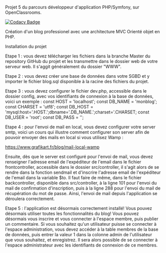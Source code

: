 Projet 5 du parcours développeur d'application PHP/Symfony, sur OpenClassrooms. 

[![Codacy Badge](https://app.codacy.com/project/badge/Grade/21ef57098f88472294b388417a168687)](https://www.codacy.com/manual/Steve237/Project5?utm_source=github.com&amp;utm_medium=referral&amp;utm_content=Steve237/Project5&amp;utm_campaign=Badge_Grade)

Création d'un blog professionel avec une architecture MVC Orienté objet en PHP.

Installation du projet

Etape 1 : vous devez télécharger les fichiers dans la branche Master du repository GitHub du projet et les transmettre dans le dossier web de votre serveur web.  Il s'aggit généralement du dossier "WWW".

Etape 2 : vous devez créer une base de données dans votre SGBD et y importer le fichier blog.sql disponible à la racine des fichiers du projet.

Etape 3 : vous devez configurer le fichier dev.php, accessible dans le dossier config, avec vos identifiants de connexion à la base de données, voici un exemple : 
const HOST = 'localhost';
const DB_NAME = 'monblog';
const CHARSET = 'utf8';
const DB_HOST = 'mysql:host='.HOST.';dbname='.DB_NAME.';charset='.CHARSET;
const DB_USER = 'root';
const DB_PASS = '';

Etape 4 : pour l'envoi de mail en local, vous devez configurer votre server smtp, voici un cours qui illustre comment configurer son server afin de pouvoir envoyer des mails en local si vous utilisez Wamp :

https://www.grafikart.fr/blog/mail-local-wamp

Ensuite, dès que le server est configuré pour l'envoi de mail, vous devez renseigner l'adresse email de l'expéditeur de l'email dans le fichier frontcontroller, accessible dans le dossier src/controller, il s'agit 
alors de se rendre dans la fonction sendmail et d'inscrire l'adresse email de l'expéditeur de l'email dans la variable $to. Il faut faire de même, dans le fichier backcontroller, disponible dans src/controller,
à la ligne 101 pour l'envoi du mail de confirmation d'inscription, puis à la ligne 288 pour l'envoi du mail de récupération du mot de passe. Ainsi, l'envoi de mail depuis l'application se déroulera correctement.

Etape 5 : l'application est désormais correctement installé! Vous pouvez désormais utiliser toutes les fonctionnalités du blog! Vous pouvez désormais vous inscrire et vous connecter à l'espace membre, puis publier un commentaire.
Si vous souhaitez qu'un utilisateur puisse se connecter à l'espace administration, vous devez accéder à la table membres de la base de données, puis entrer la valeur 1 dans la colonne admin de l'utilisateur que vous souhaitez, et enregistrez. Il sera alors possible
de se connecter à l'espace administrateur avec les identifiants de connexion de ce membres.
